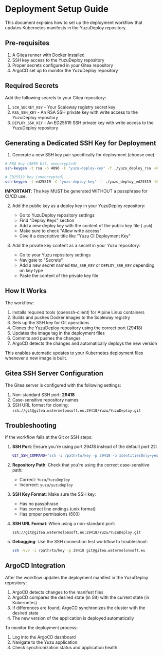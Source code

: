 # Deployment Setup Guide

This document explains how to set up the deployment workflow that updates Kubernetes manifests in the YuzuDeploy repository.

## Pre-requisites

1. A Gitea runner with Docker installed
2. SSH key access to the YuzuDeploy repository
3. Proper secrets configured in your Gitea repository
4. ArgoCD set up to monitor the YuzuDeploy repository

## Required Secrets

Add the following secrets to your Gitea repository:

1. `SCW_SECRET_KEY` - Your Scaleway registry secret key
2. `RSA_SSH_KEY` - An RSA SSH private key with write access to the YuzuDeploy repository
3. `DEPLOY_SSH_KEY` - An ED25519 SSH private key with write access to the YuzuDeploy repository

## Generating a Dedicated SSH Key for Deployment

1. Generate a new SSH key pair specifically for deployment (choose one):

```bash
# RSA key (4096 bit, unencrypted)
ssh-keygen -t rsa -b 4096 -C "yuzu-deploy-key" -f ./yuzu_deploy_rsa -N ""

# ED25519 key (unencrypted)
ssh-keygen -t ed25519 -C "yuzu-deploy-key" -f ./yuzu_deploy_ed25519 -N ""
```

**IMPORTANT**: The key MUST be generated WITHOUT a passphrase for CI/CD use.

2. Add the public key as a deploy key in your YuzuDeploy repository:
   - Go to YuzuDeploy repository settings
   - Find "Deploy Keys" section
   - Add a new deploy key with the content of the public key file (`.pub`)
   - Make sure to check "Allow write access"
   - Give it a descriptive title like "Yuzu CI Deployment Key"

3. Add the private key content as a secret in your Yuzu repository:
   - Go to your Yuzu repository settings
   - Navigate to "Secrets"
   - Add a new secret named `RSA_SSH_KEY` or `DEPLOY_SSH_KEY` depending on key type
   - Paste the content of the private key file

## How It Works

The workflow:

1. Installs required tools (openssh-client) for Alpine Linux containers
2. Builds and pushes Docker images to the Scaleway registry
3. Sets up the SSH key for Git operations
4. Clones the YuzuDeploy repository using the correct port (29418)
5. Updates the image tag in the deployment files
6. Commits and pushes the changes
7. ArgoCD detects the changes and automatically deploys the new version

This enables automatic updates to your Kubernetes deployment files whenever a new image is built.

## Gitea SSH Server Configuration

The Gitea server is configured with the following settings:

1. Non-standard SSH port: **29418**
2. Case-sensitive repository names
3. SSH URL format for cloning: `ssh://git@gitea.watermelonsoft.eu:29418/Yuzu/YuzuDeploy.git`

## Troubleshooting

If the workflow fails at the Git or SSH steps:

1. **SSH Port**: Ensure you're using port 29418 instead of the default port 22:
   ```bash
   GIT_SSH_COMMAND="ssh -i /path/to/key -p 29418 -o IdentitiesOnly=yes"
   ```

2. **Repository Path**: Check that you're using the correct case-sensitive path:
   - Correct: `Yuzu/YuzuDeploy`
   - Incorrect: `yuzu/yuzudeploy`

3. **SSH Key Format**: Make sure the SSH key:
   - Has no passphrase
   - Has correct line endings (unix format)
   - Has proper permissions (600)

4. **SSH URL Format**: When using a non-standard port:
   ```
   ssh://git@gitea.watermelonsoft.eu:29418/Yuzu/YuzuDeploy.git
   ```

5. **Debugging**: Use the SSH connection test workflow to troubleshoot:
   ```bash
   ssh -vvv -i /path/to/key -p 29418 git@gitea.watermelonsoft.eu
   ```

## ArgoCD Integration

After the workflow updates the deployment manifest in the YuzuDeploy repository:

1. ArgoCD detects changes to the manifest files
2. ArgoCD compares the desired state (in Git) with the current state (in Kubernetes)
3. If differences are found, ArgoCD synchronizes the cluster with the desired state
4. The new version of the application is deployed automatically

To monitor the deployment process:
1. Log into the ArgoCD dashboard
2. Navigate to the Yuzu application
3. Check synchronization status and application health